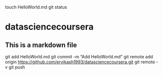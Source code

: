 touch HelloWorld.md
git status
# datasciencecoursera
## This is a markdown file
git add HelloWorld.md
git commit -m “Add HelloWorld.md”
git remote add origin https://github.com/ervikash1993/datasciencecoursera.git
git remote -v
git push
